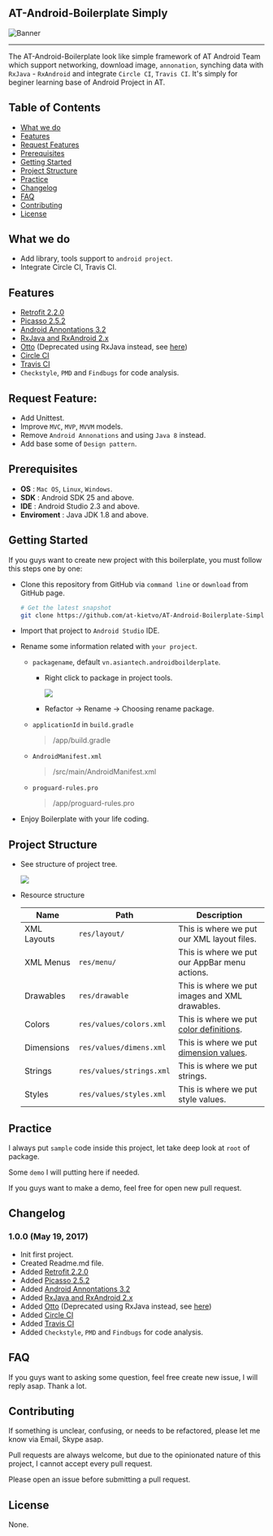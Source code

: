 AT-Android-Boilerplate Simply
-----------------

![Banner](https://github.com/at-kietvo/AT-Android-Boilerplate-Simply/raw/master/banner_android.png)

***
The AT-Android-Boilerplate look like simple framework of AT Android Team which support networking, download image, `annonation`, synching data with `RxJava` - `RxAndroid` and integrate `Circle CI`, `Travis CI`. It's simply for beginer learning base of Android Project in AT.

Table of Contents
-----------------
- [What we do](#what-we-do)
- [Features](#features)
- [Request Features](#request-features)
- [Prerequisites](#prerequisites)
- [Getting Started](#getting-started)
- [Project Structure](#project-structure)
- [Practice](#practice)
- [Changelog](#changelog)
- [FAQ](#faq)
- [Contributing](#contributing)
- [License](#license)

What we do
-----------------
- Add library, tools support to `android project`.
- Integrate Circle CI, Travis CI.

Features
-----------------
- [Retrofit 2.2.0](https://github.com/square/retrofit)
- [Picasso 2.5.2](https://github.com/square/picasso)
- [Android Annontations 3.2](https://github.com/androidannotations/androidannotations)
- [RxJava and RxAndroid 2.x](https://github.com/ReactiveX/RxAndroid)
- [Otto](https://github.com/square/otto) (Deprecated using RxJava instead, see [here](http://blog.kaush.co/2014/12/24/implementing-an-event-bus-with-rxjava-rxbus/))
- [Circle CI](https://circleci.com/)
- [Travis CI](https://travis-ci.org/)
- `Checkstyle`, `PMD` and `Findbugs` for code analysis.

Request Feature:
-----------------
- Add Unittest.
- Improve `MVC`, `MVP`, `MVVM` models.
- Remove `Android Annonations` and using `Java 8` instead.
- Add base some of `Design pattern`.

Prerequisites
-----------------
- **OS** : `Mac OS`, `Linux`, `Windows`.
- **SDK** :  Android SDK 25 and above.
- **IDE** : Android Studio 2.3 and above.
- **Enviroment** : Java JDK 1.8 and above.

Getting Started
-----------------
If you guys want to create new project with this boilerplate, you must follow this steps one by one:

- Clone this repository from GitHub via `command line` or `download` from GitHub page.

	```bash
	# Get the latest snapshot
	git clone https://github.com/at-kietvo/AT-Android-Boilerplate-Simply `YourProjectName`
	```
- Import that project to `Android Studio` IDE.
	
- Rename some information related with `your project`.

	- `packagename`, default `vn.asiantech.androidboilderplate`.
	
		- Right click to package in project tools.
		
			![](https://github.com/at-kietvo/AT-Android-Boilerplate-Simply/raw/master/choose_rename.png)	
		- Refactor -> Rename -> Choosing rename package.
		
	- `applicationId` in `build.gradle`
	
		> /app/build.gradle
	- `AndroidManifest.xml`

		> /src/main/AndroidManifest.xml
	- `proguard-rules.pro`
		
		> /app/proguard-rules.pro

- Enjoy Boilerplate with your life coding.

Project Structure
-----------------
- See structure of project tree.

	![](https://github.com/at-kietvo/AT-Android-Boilerplate-Simply/raw/master/android_struct.png)
	
- Resource structure

	| Name         | Path                      | Description |
	| --------     | -----------               | ----------- |
	| XML Layouts  | `res/layout/`             | This is where we put our XML layout files.     |
	| XML Menus    | `res/menu/`               | This is where we put our AppBar menu actions.  |
	| Drawables    | `res/drawable`            | This is where we put images and XML drawables. | 
	| Colors       | `res/values/colors.xml`   | This is where we put [color definitions](http://developer.android.com/guide/topics/resources/more-resources.html#Color). |
	| Dimensions   | `res/values/dimens.xml`   | This is where we put [dimension values](http://developer.android.com/guide/topics/resources/more-resources.html#Dimension). | 
	| Strings      | `res/values/strings.xml`  | This is where we put strings.           |
	| Styles       | `res/values/styles.xml`   | This is where we put style values.      |

Practice
-----------------
I always put `sample` code inside this project, let take deep look at `root` of package.

Some `demo` I will putting here if needed.

If you guys want to make a demo, feel free for open new pull request.

Changelog
-----------------
### 1.0.0 (May 19, 2017)
- Init first project.
- Created Readme.md file.
- Added [Retrofit 2.2.0](https://github.com/square/retrofit)
- Added [Picasso 2.5.2](https://github.com/square/picasso)
- Added [Android Annontations 3.2](https://github.com/androidannotations/androidannotations)
- Added [RxJava and RxAndroid 2.x](https://github.com/ReactiveX/RxAndroid)
- Added [Otto](https://github.com/square/otto) (Deprecated using RxJava instead, see [here](http://blog.kaush.co/2014/12/24/implementing-an-event-bus-with-rxjava-rxbus/))
- Added [Circle CI](https://circleci.com/)
- Added [Travis CI](https://travis-ci.org/)
- Added  `Checkstyle`, `PMD` and `Findbugs` for code analysis.

FAQ
-----------------
If you guys want to asking some question, feel free create new issue, I will reply asap. Thank a lot.

Contributing
------------
If something is unclear, confusing, or needs to be refactored, please let me know via Email, Skype asap.

Pull requests are always welcome, but due to the opinionated nature of this project, I cannot accept every pull request. 

Please open an issue before submitting a pull request.

License
-------
None.
